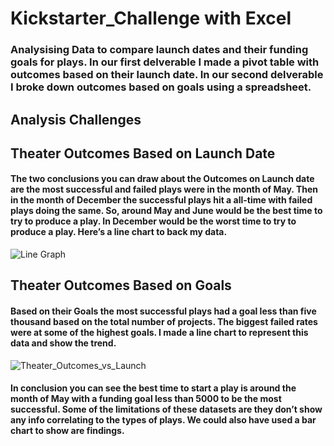 # Kickstarter_Challenge with Excel

### Analysising Data to compare launch dates and their funding goals for plays. In our first delverable I made a pivot table with outcomes based on their launch date. In our second delverable I broke down outcomes based on goals using a spreadsheet.

## Analysis Challenges

## Theater Outcomes Based on Launch Date
#### The two conclusions you can draw about the Outcomes on Launch date are the most successful and failed plays were in the month of May. Then in the month of December the successful plays hit a all-time with failed plays doing the same. So, around May and June would be the best time to try to produce a play. In December would be the worst time to try to produce a play. Here’s a line chart to back my data.  

![Line Graph](https://user-images.githubusercontent.com/105253626/175082641-2f3f05bb-5497-4cde-8ee1-b864bb1cda21.png)

## Theater Outcomes Based on Goals
#### Based on their Goals the most successful plays had a goal less than five thousand based on the total number of projects. The biggest failed rates were at some of the highest goals. I made a line chart to represent this data and show the trend. 
![Theater_Outcomes_vs_Launch](https://user-images.githubusercontent.com/105253626/175085621-7da7dbc5-13fb-419c-a492-d9f7ced6a980.png)

#### In conclusion you can see the best time to start a play is around the month of May with a funding goal less than 5000 to be the most successful. Some of the limitations of these datasets are they don’t show any info correlating to the types of plays. We could also have used a bar chart to show are findings. 
